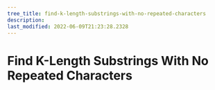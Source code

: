```yaml
---
tree_title: find-k-length-substrings-with-no-repeated-characters
description: 
last_modified: 2022-06-09T21:23:28.2328
---
```


# Find K-Length Substrings With No Repeated Characters
